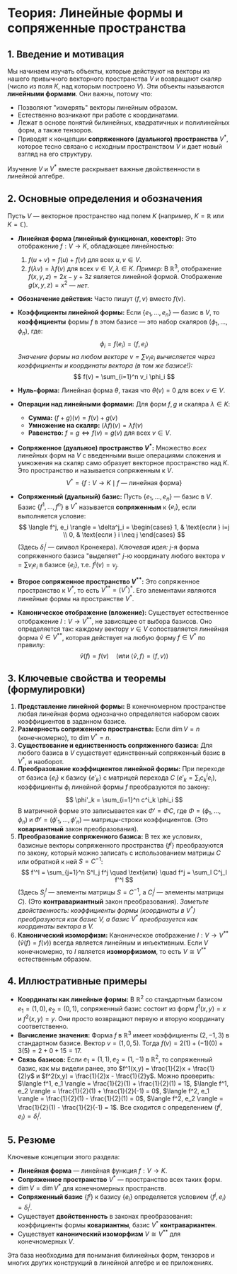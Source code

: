# Теория: Линейные формы и сопряженные пространства

## 1. Введение и мотивация

Мы начинаем изучать объекты, которые действуют на векторы из нашего привычного векторного пространства $V$ и возвращают скаляр (число из поля $K$, над которым построено $V$). Эти объекты называются **линейными формами**. Они важны, потому что:

*   Позволяют "измерять" векторы линейным образом.
*   Естественно возникают при работе с координатами.
*   Лежат в основе понятий билинейных, квадратичных и полилинейных форм, а также тензоров.
*   Приводят к концепции **сопряженного (дуального) пространства** $V^*$, которое тесно связано с исходным пространством $V$ и дает новый взгляд на его структуру.

Изучение $V$ и $V^*$ вместе раскрывает важные двойственности в линейной алгебре.

## 2. Основные определения и обозначения

Пусть $V$ — векторное пространство над полем $K$ (например, $K=\mathbb{R}$ или $K=\mathbb{C}$).

*   **Линейная форма (линейный функционал, ковектор):**
    Это отображение $f: V \to K$, обладающее линейностью:
    1.  $f(u + v) = f(u) + f(v)$ для всех $u, v \in V$.
    2.  $f(\lambda v) = \lambda f(v)$ для всех $v \in V, \lambda \in K$.
    *Пример:* В $\mathbb{R}^3$, отображение $f(x, y, z) = 2x - y + 3z$ является линейной формой. Отображение $g(x, y, z) = x^2$ — *нет*.

*   **Обозначение действия:** Часто пишут $\langle f, v \rangle$ вместо $f(v)$.

*   **Коэффициенты линейной формы:**
    Если $\{e_1, \dots, e_n\}$ — базис в $V$, то **коэффициенты** формы $f$ в этом базисе — это набор скаляров $(\phi_1, \dots, \phi_n)$, где:
    $$ \phi_i = f(e_i) = \langle f, e_i \rangle $$
    *Значение формы на любом векторе $v = \sum v_i e_i$ вычисляется через коэффициенты и координаты вектора (в том же базисе!):*
    $$ f(v) = \sum_{i=1}^n v_i \phi_i $$

*   **Нуль-форма:**
    Линейная форма $\theta$, такая что $\theta(v) = 0$ для всех $v \in V$.

*   **Операции над линейными формами:**
    Для форм $f, g$ и скаляра $\lambda \in K$:
    *   **Сумма:** $(f+g)(v) = f(v) + g(v)$
    *   **Умножение на скаляр:** $(\lambda f)(v) = \lambda f(v)$
    *   **Равенство:** $f = g \iff f(v) = g(v)$ для всех $v \in V$.

*   **Сопряженное (дуальное) пространство $V^*$:**
    Множество *всех* линейных форм на $V$ с введенными выше операциями сложения и умножения на скаляр само образует векторное пространство над $K$. Это пространство и называется сопряженным к $V$.
    $$ V^* = \{ f: V \to K \mid f \text{ — линейная форма} \} $$

*   **Сопряженный (дуальный) базис:**
    Пусть $\{e_1, \dots, e_n\}$ — базис в $V$. Базис $\{f^1, \dots, f^n\}$ в $V^*$ называется **сопряженным** к $\{e_i\}$, если выполняется условие:
    $$ \langle f^j, e_i \rangle = \delta^j_i = \begin{cases} 1, & \text{если } i=j \\ 0, & \text{если } i \neq j \end{cases} $$
    (Здесь $\delta^j_i$ — символ Кронекера).
    *Ключевая идея:* $j$-я форма сопряженного базиса "выделяет" $j$-ю координату любого вектора $v = \sum v_i e_i$ в базисе $\{e_i\}$, т.е. $f^j(v) = v_j$.

*   **Второе сопряженное пространство $V^{**}$:**
    Это сопряженное пространство к $V^*$, то есть $V^{**} = (V^*)^*$. Его элементами являются линейные формы на пространстве $V^*$.

*   **Каноническое отображение (вложение):**
    Существует естественное отображение $I: V \to V^{**}$, не зависящее от выбора базисов. Оно определяется так: каждому вектору $v \in V$ сопоставляется линейная форма $\hat{v} \in V^{**}$, которая действует на любую форму $f \in V^*$ по правилу:
    $$ \hat{v}(f) = f(v) \quad (\text{или } \langle \hat{v}, f \rangle = \langle f, v \rangle) $$

## 3. Ключевые свойства и теоремы (формулировки)

1.  **Представление линейной формы:** В конечномерном пространстве любая линейная форма однозначно определяется набором своих коэффициентов в заданном базисе.
2.  **Размерность сопряженного пространства:** Если $\dim V = n$ (конечномерно), то $\dim V^* = n$.
3.  **Существование и единственность сопряженного базиса:** Для любого базиса в $V$ существует единственный сопряженный базис в $V^*$, и наоборот.
4.  **Преобразование коэффициентов линейной формы:** При переходе от базиса $\{e_i\}$ к базису $\{e'_k\}$ с матрицей перехода $C$ ($e'_k = \sum_i c^i_k e_i$), коэффициенты $\phi_i$ линейной формы $f$ преобразуются по закону:
    $$ \phi'_k = \sum_{i=1}^n c^i_k \phi_i $$
    В матричной форме это записывается как $\Phi' = \Phi C$, где $\Phi = (\phi_1, \dots, \phi_n)$ и $\Phi' = (\phi'_1, \dots, \phi'_n)$ — матрицы-строки коэффициентов.
    (Это **ковариантный** закон преобразования).
5.  **Преобразование сопряженного базиса:** В тех же условиях, базисные векторы сопряженного пространства $\{f^j\}$ преобразуются по закону, который можно записать с использованием матрицы $C$ или обратной к ней $S=C^{-1}$:
    $$ f'^l = \sum_{j=1}^n S^l_j f^j \quad \text{или} \quad f^j = \sum_l C^j_l f'^l $$
    (Здесь $S^l_j$ — элементы матрицы $S=C^{-1}$, а $C^j_l$ — элементы матрицы $C$).
    (Это **контравариантный** закон преобразования).
    *Заметьте двойственность: коэффициенты формы (координаты в $V^*$) преобразуются как базис $V$, а базис $V^*$ преобразуется как координаты вектора в $V$.*
6.  **Канонический изоморфизм:** Каноническое отображение $I: V \to V^{**}$ ($\hat{v}(f) = f(v)$) всегда является линейным и инъективным. Если $V$ конечномерно, то $I$ является **изоморфизмом**, то есть $V \cong V^{**}$ естественным образом.

## 4. Иллюстративные примеры

*   **Координаты как линейные формы:** В $\mathbb{R}^2$ со стандартным базисом $e_1=(1,0), e_2=(0,1)$, сопряженный базис состоит из форм $f^1(x,y)=x$ и $f^2(x,y)=y$. Они просто возвращают первую и вторую координату соответственно.
*   **Вычисление значения:** Форма $f$ в $\mathbb{R}^3$ имеет коэффициенты $(2, -1, 3)$ в стандартном базисе. Вектор $v = (1, 0, 5)$. Тогда $f(v) = 2(1) + (-1)(0) + 3(5) = 2 + 0 + 15 = 17$.
*   **Связь базисов:** Если $e_1=(1,1), e_2=(1,-1)$ в $\mathbb{R}^2$, то сопряженный базис, как мы видели ранее, это $f^1(x,y) = \frac{1}{2}x + \frac{1}{2}y$ и $f^2(x,y) = \frac{1}{2}x - \frac{1}{2}y$. Можно проверить:
    $\langle f^1, e_1 \rangle = \frac{1}{2}(1) + \frac{1}{2}(1) = 1$,
    $\langle f^1, e_2 \rangle = \frac{1}{2}(1) + \frac{1}{2}(-1) = 0$,
    $\langle f^2, e_1 \rangle = \frac{1}{2}(1) - \frac{1}{2}(1) = 0$,
    $\langle f^2, e_2 \rangle = \frac{1}{2}(1) - \frac{1}{2}(-1) = 1$.
    Все сходится с определением $\langle f^j, e_i \rangle = \delta^j_i$.

## 5. Резюме

Ключевые концепции этого раздела:

*   **Линейная форма** — линейная функция $f: V \to K$.
*   **Сопряженное пространство** $V^*$ — пространство всех таких форм.
*   $\dim V = \dim V^*$ для конечномерных пространств.
*   **Сопряженный базис** $\{f^j\}$ к базису $\{e_i\}$ определяется условием $\langle f^j, e_i \rangle = \delta^j_i$.
*   Существует **двойственность** в законах преобразования: коэффициенты формы **ковариантны**, базис $V^*$ **контравариантен**.
*   Существует **канонический изоморфизм** $V \cong V^{**}$ для конечномерных $V$.

Эта база необходима для понимания билинейных форм, тензоров и многих других конструкций в линейной алгебре и ее приложениях.